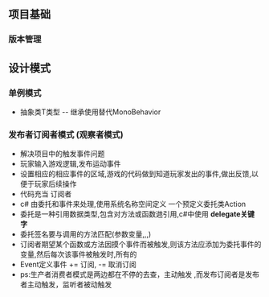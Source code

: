 ﻿## 项目基础
### 版本管理
## 设计模式
### 单例模式
- 抽象类T类型 -- 继承使用替代MonoBehavior
### 发布者订阅者模式 (观察者模式)
- 解决项目中的触发事件问题
- 玩家输入游戏逻辑,发布运动事件
- 设置相应的相应事件的区域,游戏的代码做到知道玩家发出的事件,做出反馈,以便于玩家后续操作
- 代码充当 订阅者
- c# 由委托和事件来处理,使用系统名称空间定义 一个预定义委托类Action
- 委托是一种引用数据类型,包含对方法或函数逇引用,c#中使用 **delegate关键字**
- 委托签名要与调用的方法匹配(参数变量,,,)
- 订阅者期望某个函数或方法因摸个事件而被触发,则该方法应添加为委托事件的变量,然后每次该事件被触发时,所有的
- Event定义事件 += 订阅, -= 取消订阅
- ps:生产者消费者模式是两边都在不停的去查，主动触发 ,而发布订阅者是发布者主动触发，监听者被动触发
